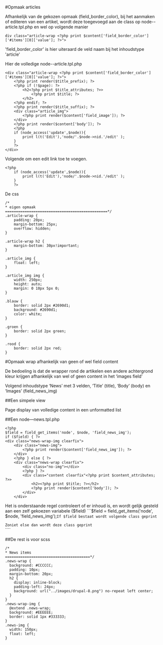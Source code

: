 #Opmaak articles

Afhankelijk van de gekozen opmaak (field_border_color), bij het aanmaken of editeren van een artikel, wordt deze toegevoegd aan de class
op node--article.tpl.php en wel op volgende manier
```
div class="article-wrap <?php print $content['field_border_color']['#items'][0]['value']; ?>">
```
'field_border_color' is hier uiteraard de veld naam bij het inhoudstype 'article'

Hier de volledige node--article.tpl.php

```
<div class="article-wrap <?php print $content['field_border_color']['#items'][0]['value']; ?>">
    <?php print render($title_prefix); ?>
    <?php if (!$page): ?>
        <h2<?php print $title_attributes; ?>>
            <?php print $title; ?>
        </h2>
    <?php endif; ?>
    <?php print render($title_suffix); ?>
    <div class="article_img">
        <?php print render($content['field_image']); ?>
    </div>
    <?php print render($content['body']); ?>
    <?php
    if (node_access('update',$node)){
        print l(t('Edit'),'node/'.$node->nid.'/edit' );
    }
    ?>
</div>
```

Volgende om een edit link toe te voegen.
```
<?php
    if (node_access('update',$node)){
        print l(t('Edit'),'node/'.$node->nid.'/edit' );
    }
    ?>
```

De css
```
/*
* eigen opmaak
===============================================*/
.article-wrap {
    padding: 20px;
    margin-bottom: 25px;
    overflow: hidden;
}

.article-wrap h2 {
    margin-bottom: 30px!important;
}

.article_img {
    float: left;
}

.article_img img {
    width: 250px;
    height: auto;
    margin: 0 10px 5px 0;
}

.blauw {
    border: solid 2px #2690d1;
    background: #2690d1;
    color: white;
}

.groen {
    border: solid 2px green;
}

.rood {
    border: solid 2px red;
}
```

#Opmaak wrap afhankelijk van geen of wel field content

 De bedoeling is dat de wrapper rond de artikelen een andere achtergrond kleur krijgen afhankelijk van wel of geen content in het ‘images field’

 Volgend inhoudstype ‘News’ met 3 velden, ‘Title’ (title), ‘Body’ (body) en ‘Images’ (field_news_img)

##Een simpele view

 Page display van volledige content in een unformatted list

##Een node—news.tpl.php
 ```
 <?php
 $field = field_get_items('node', $node, 'field_news_img');
 if ($field) { ?>
 <div class="news-wrap-img clearfix">
     <div class="news-img">
         <?php print render($content['field_news_img']); ?>
     </div>
     <?php } else { ?>
     <div class="news-wrap clearfix">
         <div class="no-img"></div>
         <?php } ?>
         <div class="content clearfix"<?php print $content_attributes; ?>>
             <h2><?php print $title; ?></h2>
             <?php print render($content['body']); ?>
         </div>
     </div>
 ```
 Het is onderstaande regel controleert of er inhoud is, en wordt gelijk gesteld aan een zelf gekoezen variabele ($field)
 ```$field = field_get_items('node', $node, 'field_news_img');```
 If $field bestaat wordt volgende class geprint ```<div class="news-wrap-img clearfix">```
 Zoniet else dan wordt deze class geprint ```<div class="news-wrap clearfix">````

##De rest is voor scss
 ```
 /*
 * News items
 =======================================*/
 .news-wrap {
   background: #CCCCCC;
   padding: 10px;
   margin-bottom: 20px;
   h2 {
     display: inline-block;
     padding-left: 24px;
     background: url("../images/drupal-8.png") no-repeat left center;
   }
 }
 .news-wrap-img {
   @extend .news-wrap;
   background: #EEEEEE;
   border: solid 1px #333333;
 }
 .news-img {
   width: 150px;
   float: left;
 }
 ```

